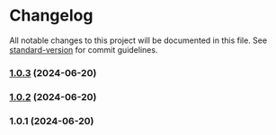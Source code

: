 # Changelog

All notable changes to this project will be documented in this file. See [standard-version](https://github.com/conventional-changelog/standard-version) for commit guidelines.

### [1.0.3](https://github.com/KookiKodes/vite-plugin-generate-shopify-shop-locales/compare/v1.0.2...v1.0.3) (2024-06-20)

### [1.0.2](https://github.com/KookiKodes/vite-plugin-generate-shopify-shop-locales/compare/v1.0.1...v1.0.2) (2024-06-20)

### 1.0.1 (2024-06-20)
